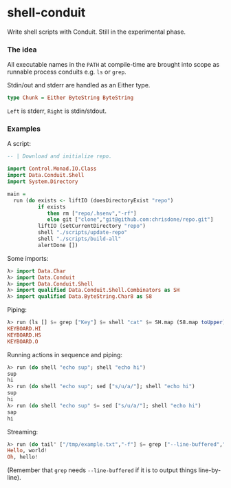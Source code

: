 shell-conduit
=====

Write shell scripts with Conduit. Still in the experimental phase.

### The idea

All executable names in the `PATH` at compile-time are brought into
scope as runnable process conduits e.g. `ls` or `grep`.

Stdin/out and stderr are handled as an Either type.

``` haskell
type Chunk = Either ByteString ByteString
```

`Left` is stderr, `Right` is stdin/stdout.

### Examples

A script:

``` haskell
-- | Download and initialize repo.

import Control.Monad.IO.Class
import Data.Conduit.Shell
import System.Directory

main =
  run (do exists <- liftIO (doesDirectoryExist "repo")
          if exists
             then rm ["repo/.hsenv","-rf"]
             else git ["clone","git@github.com:chrisdone/repo.git"]
          liftIO (setCurrentDirectory "repo")
          shell "./scripts/update-repo"
          shell "./scripts/build-all"
          alertDone [])
```

Some imports:

``` haskell
λ> import Data.Char
λ> import Data.Conduit
λ> import Data.Conduit.Shell
λ> import qualified Data.Conduit.Shell.Combinators as SH
λ> import qualified Data.ByteString.Char8 as S8
```

Piping:

``` haskell
λ> run (ls [] $= grep ["Key"] $= shell "cat" $= SH.map (S8.map toUpper))
KEYBOARD.HI
KEYBOARD.HS
KEYBOARD.O
```

Running actions in sequence and piping:

``` haskell
λ> run (do shell "echo sup"; shell "echo hi")
sup
hi
λ> run (do shell "echo sup"; sed ["s/u/a/"]; shell "echo hi")
sup
hi
λ> run (do shell "echo sup" $= sed ["s/u/a/"]; shell "echo hi")
sap
hi
```

Streaming:

``` haskell
λ> run (do tail' ["/tmp/example.txt","-f"] $= grep ["--line-buffered","Hello"])
Hello, world!
Oh, hello!
```

(Remember that `grep` needs `--line-buffered` if it is to output things
line-by-line).
